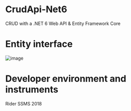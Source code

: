 # CrudApi-Net6

CRUD with a .NET 6 Web API & Entity Framework Core


# Entity interface

![image](https://user-images.githubusercontent.com/100695412/177339787-2e5f5089-4b85-4766-a45e-d9804dfed2f8.png)


# Developer environment and instruments

Rider
SSMS 2018
